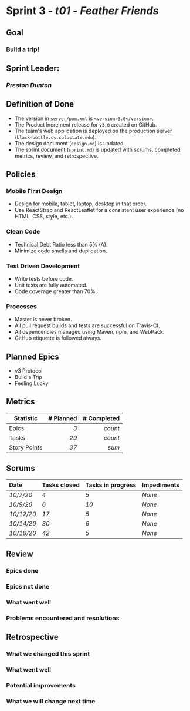 # Sprint 3 - *t01* - *Feather Friends*

## Goal
### Build a trip!

## Sprint Leader:
### *Preston Dunton*


## Definition of Done

* The version in `server/pom.xml` is `<version>3.0</version>`.
* The Product Increment release for `v3.0` created on GitHub.
* The team's web application is deployed on the production server (`black-bottle.cs.colostate.edu`).
* The design document (`design.md`) is updated.
* The sprint document (`sprint.md`) is updated with scrums, completed metrics, review, and retrospective.


## Policies

### Mobile First Design
* Design for mobile, tablet, laptop, desktop in that order.
* Use ReactStrap and ReactLeaflet for a consistent user experience (no HTML, CSS, style, etc.).

### Clean Code
* Technical Debt Ratio less than 5% (A).
* Minimize code smells and duplication.

### Test Driven Development
* Write tests before code.
* Unit tests are fully automated.
* Code coverage greater than 70%.

### Processes
* Master is never broken. 
* All pull request builds and tests are successful on Travis-CI.
* All dependencies managed using Maven, npm, and WebPack.
* GitHub etiquette is followed always.


## Planned Epics
- v3 Protocol
- Build a Trip
- Feeling Lucky


## Metrics

| Statistic | # Planned | # Completed |
| --- | ---: | ---: |
| Epics | *3* | *count* |
| Tasks |  *29*   | *count* | 
| Story Points |  *37*  | *sum* | 


## Scrums

| Date | Tasks closed  | Tasks in progress | Impediments |
| :--- | :--- | :--- | :--- |
| *10/7/20* | *4* | *5* | *None* | 
| *10/9/20* | *6* | *10* | *None* | 
| *10/12/20* | *17* | *5* | *None* | 
| *10/14/20* | *30* | *6* | *None* | 
| *10/16/20* | *42* | *5* | *None* | 


## Review

### Epics done  

### Epics not done 

### What went well

### Problems encountered and resolutions


## Retrospective

### What we changed this sprint

### What went well

### Potential improvements

### What we will change next time
